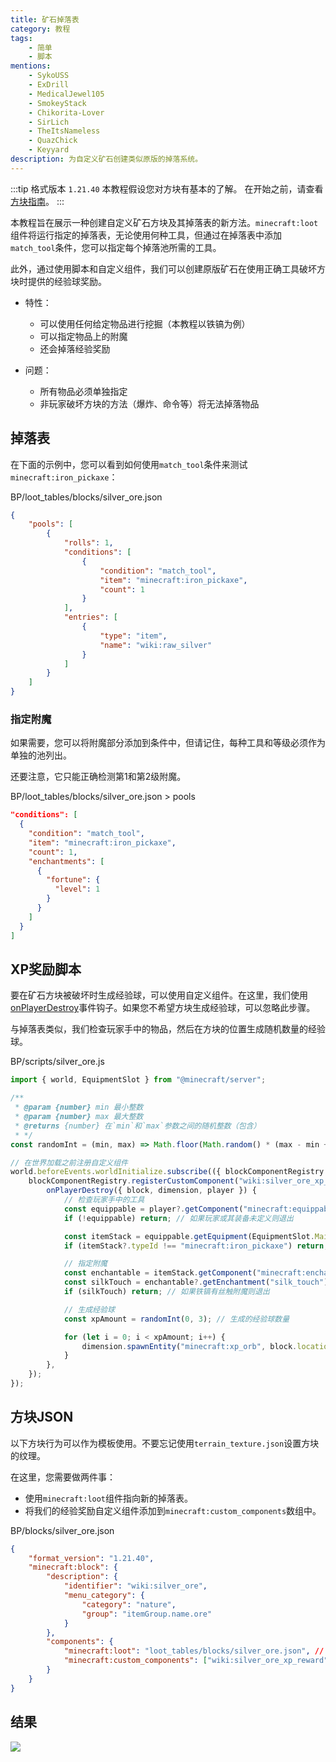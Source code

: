 ```yaml
---
title: 矿石掉落表
category: 教程
tags:
    - 简单
    - 脚本
mentions:
    - SykoUSS
    - ExDrill
    - MedicalJewel105
    - SmokeyStack
    - Chikorita-Lover
    - SirLich
    - TheItsNameless
    - QuazChick
    - Keyyard
description: 为自定义矿石创建类似原版的掉落系统。
---
```


:::tip 格式版本 `1.21.40`
本教程假设您对方块有基本的了解。
在开始之前，请查看[方块指南](/blocks/blocks-intro)。
:::

本教程旨在展示一种创建自定义矿石方块及其掉落表的新方法。`minecraft:loot`组件将运行指定的掉落表，无论使用何种工具，但通过在掉落表中添加`match_tool`条件，您可以指定每个掉落池所需的工具。

此外，通过使用脚本和自定义组件，我们可以创建原版矿石在使用正确工具破坏方块时提供的经验球奖励。

-   特性：

    -   可以使用任何给定物品进行挖掘（本教程以铁镐为例）
    -   可以指定物品上的附魔
    -   还会掉落经验奖励

-   问题：

    -   所有物品必须单独指定
    -   非玩家破坏方块的方法（爆炸、命令等）将无法掉落物品

## 掉落表

在下面的示例中，您可以看到如何使用`match_tool`条件来测试`minecraft:iron_pickaxe`：

<CodeHeader>BP/loot_tables/blocks/silver_ore.json</CodeHeader>

```json
{
    "pools": [
        {
            "rolls": 1,
            "conditions": [
                {
                    "condition": "match_tool",
                    "item": "minecraft:iron_pickaxe",
                    "count": 1
                }
            ],
            "entries": [
                {
                    "type": "item",
                    "name": "wiki:raw_silver"
                }
            ]
        }
    ]
}
```

### 指定附魔

如果需要，您可以将附魔部分添加到条件中，但请记住，每种工具和等级必须作为单独的池列出。

还要注意，它只能正确检测第1和第2级附魔。

<CodeHeader>BP/loot_tables/blocks/silver_ore.json > pools</CodeHeader>

```json
"conditions": [
  {
    "condition": "match_tool",
    "item": "minecraft:iron_pickaxe",
    "count": 1,
    "enchantments": [
      {
        "fortune": {
          "level": 1
        }
      }
    ]
  }
]
```

## XP奖励脚本

要在矿石方块被破坏时生成经验球，可以使用自定义组件。在这里，我们使用[onPlayerDestroy](/blocks/block-events#player-destroy)事件钩子。如果您不希望方块生成经验球，可以忽略此步骤。

与掉落表类似，我们检查玩家手中的物品，然后在方块的位置生成随机数量的经验球。

<CodeHeader>BP/scripts/silver_ore.js</CodeHeader>

```js
import { world, EquipmentSlot } from "@minecraft/server";

/**
 * @param {number} min 最小整数
 * @param {number} max 最大整数
 * @returns {number} 在`min`和`max`参数之间的随机整数（包含）
 * */
const randomInt = (min, max) => Math.floor(Math.random() * (max - min + 1)) + min;

// 在世界加载之前注册自定义组件
world.beforeEvents.worldInitialize.subscribe(({ blockComponentRegistry }) => {
    blockComponentRegistry.registerCustomComponent("wiki:silver_ore_xp_reward", {
        onPlayerDestroy({ block, dimension, player }) {
            // 检查玩家手中的工具
            const equippable = player?.getComponent("minecraft:equippable");
            if (!equippable) return; // 如果玩家或其装备未定义则退出

            const itemStack = equippable.getEquipment(EquipmentSlot.Mainhand);
            if (itemStack?.typeId !== "minecraft:iron_pickaxe") return; // 如果玩家没有持有铁镐则退出

            // 指定附魔
            const enchantable = itemStack.getComponent("minecraft:enchantable");
            const silkTouch = enchantable?.getEnchantment("silk_touch");
            if (silkTouch) return; // 如果铁镐有丝触附魔则退出

            // 生成经验球
            const xpAmount = randomInt(0, 3); // 生成的经验球数量

            for (let i = 0; i < xpAmount; i++) {
                dimension.spawnEntity("minecraft:xp_orb", block.location);
            }
        },
    });
});
```

## 方块JSON

以下方块行为可以作为模板使用。不要忘记使用`terrain_texture.json`设置方块的纹理。

在这里，您需要做两件事：

-   使用`minecraft:loot`组件指向新的掉落表。
-   将我们的经验奖励自定义组件添加到`minecraft:custom_components`数组中。

<CodeHeader>BP/blocks/silver_ore.json</CodeHeader>

```json
{
    "format_version": "1.21.40",
    "minecraft:block": {
        "description": {
            "identifier": "wiki:silver_ore",
            "menu_category": {
                "category": "nature",
                "group": "itemGroup.name.ore"
            }
        },
        "components": {
            "minecraft:loot": "loot_tables/blocks/silver_ore.json", // 如果使用丝触则不会掉落。
            "minecraft:custom_components": ["wiki:silver_ore_xp_reward"]
        }
    }
}
```

## 结果

![](/assets/images/blocks/ore-loot/result.gif)